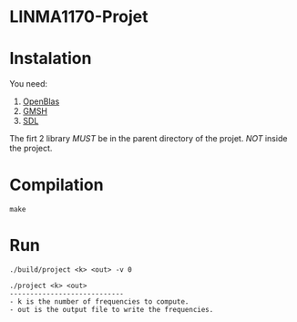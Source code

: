 # LINMA1170-Projet

# Instalation
You need: 
1. [OpenBlas](https://github.com/xianyi/OpenBLAS)
2. [GMSH](https://gitlab.onelab.info/gmsh/gmsh)
3. [SDL](https://wiki.libsdl.org/SDL2/Installation)

The firt 2 library *MUST* be in the parent directory of the projet. *NOT* inside the project.

# Compilation 
```code
make
```
# Run
```code
./build/project <k> <out> -v 0
```
```
./project <k> <out>
---------------------------- 
- k is the number of frequencies to compute. 
- out is the output file to write the frequencies. 
```

